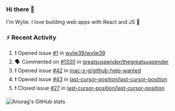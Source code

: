 ### Hi there 👋

I'm Wylie. I love building web apps with React and JS :raised_hands: 


### :zap: Recent Activity

<!--START_SECTION:activity-->
1. ❗️ Opened issue [#1](https://github.com/wylie39/wylie39/issues/1) in [wylie39/wylie39](https://github.com/wylie39/wylie39)
2. 🗣 Commented on [#1330](https://github.com/greatsuspender/thegreatsuspender/issues/1330) in [greatsuspender/thegreatsuspender](https://github.com/greatsuspender/thegreatsuspender)
3. ❗️ Opened issue [#42](https://github.com/mac-s-g/github-help-wanted/issues/42) in [mac-s-g/github-help-wanted](https://github.com/mac-s-g/github-help-wanted)
4. ❗️ Opened issue [#43](https://github.com/last-cursor-position/last-cursor-position/issues/43) in [last-cursor-position/last-cursor-position](https://github.com/last-cursor-position/last-cursor-position)
5. ❗️ Closed issue [#27](https://github.com/last-cursor-position/last-cursor-position/issues/27) in [last-cursor-position/last-cursor-position](https://github.com/last-cursor-position/last-cursor-position)
<!--END_SECTION:activity-->

![Anurag's GitHub stats](https://github-readme-stats.vercel.app/api?username=wylie39&count_private=true&show_icons=true&theme=vue-dark)


